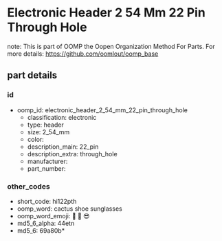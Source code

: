 # Electronic Header 2 54 Mm 22 Pin Through Hole  

note: This is part of OOMP the Oopen Organization Method For Parts. For more details: https://github.com/oomlout/oomp_base

##  part details





### id
* oomp_id: electronic_header_2_54_mm_22_pin_through_hole
  * classification: electronic
  * type: header
  * size: 2_54_mm
  * color: 
  * description_main: 22_pin
  * description_extra: through_hole
  * manufacturer: 
  * part_number: 

### other_codes
* short_code: hi122pth
* oomp_word: cactus shoe sunglasses
* oomp_word_emoji: :cactus: :shoe: :sunglasses:
* md5_6_alpha: 44etn
* md5_6: 69a80b* 